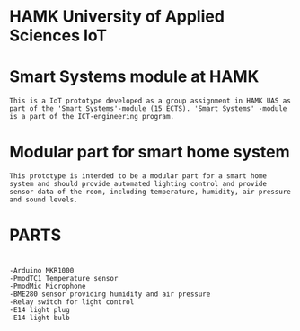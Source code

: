 # 	   HAMK University of Applied Sciences IoT		#
#      Smart Systems module at HAMK	#
	This is a IoT prototype developed as a group assignment in HAMK UAS as part of the 'Smart Systems'-module (15 ECTS). 'Smart Systems' -module is a part of the ICT-engineering program.

# Modular part for smart home system #
	This prototype is intended to be a modular part for a smart home system and should provide automated lighting control and provide sensor data of the room, including temperature, humidity, air pressure and sound levels.

#			#
#	PARTS		#
#			#

	-Arduino MKR1000
	-PmodTC1 Temperature sensor
	-PmodMic Microphone
	-BME280 sensor providing humidity and air pressure
	-Relay switch for light control
	-E14 light plug
	-E14 light bulb
